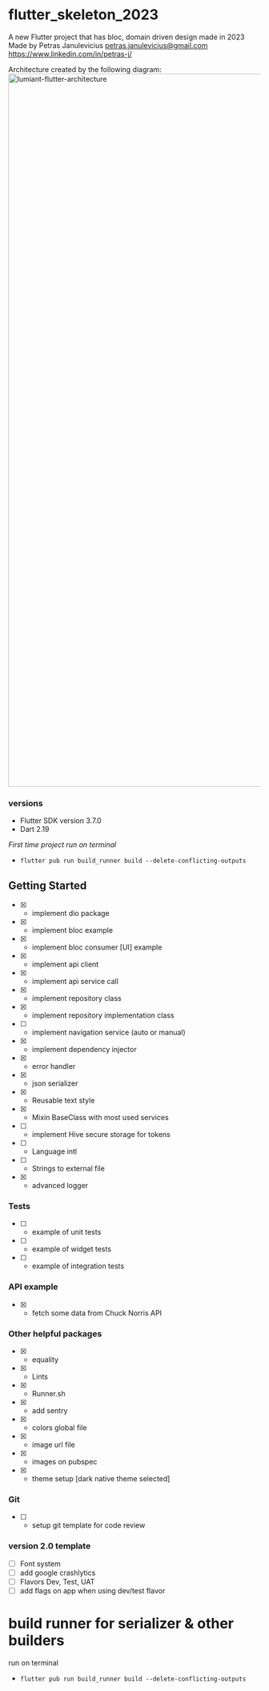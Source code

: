 # flutter_skeleton_2023
A new Flutter project that has bloc, domain driven design made in 2023
Made by Petras Janulevicius
petras.janulevicius@gmail.com
https://www.linkedin.com/in/petras-j/

Architecture created by the following diagram:
<img width="1425" alt="lumiant-flutter-architecture" src="https://user-images.githubusercontent.com/13733620/215026871-813fc84b-f5fd-42ca-8389-2951cb995c89.png">

### versions
- Flutter SDK version 3.7.0
- Dart 2.19

*First time project run on terminal*
- `flutter pub run build_runner build --delete-conflicting-outputs`

## Getting Started
- [x] - implement dio package
- [x] - implement bloc example
- [x] - implement bloc consumer [UI] example
- [x] - implement api client
- [x] - implement api service call
- [x] - implement repository class
- [x] - implement repository implementation class
- [ ] - implement navigation service (auto or manual)
- [x] - implement dependency injector
- [x] - error handler
- [x] - json serializer
- [x] - Reusable text style
- [x] - Mixin BaseClass with most used services
- [ ] - implement Hive secure storage for tokens
- [ ] - Language intl
- [ ] - Strings to external file
- [x] - advanced logger

### Tests
- [ ] - example of unit tests
- [ ] - example of widget tests
- [ ] - example of integration tests

### API example
- [x] - fetch some data from Chuck Norris API

### Other helpful packages
- [x] - equality
- [x] - Lints
- [x] - Runner.sh
- [x] - add sentry
- [x] - colors global file
- [x] - image url file
- [x] - images on pubspec
- [x] - theme setup [dark native theme selected]

### Git
- [ ] - setup git template for code review

### version 2.0 template
- [ ] Font system
- [ ] add google crashlytics
- [ ] Flavors Dev, Test, UAT
- [ ] add flags on app when using dev/test flavor

# build runner for serializer & other builders
run on terminal
- `flutter pub run build_runner build --delete-conflicting-outputs`
